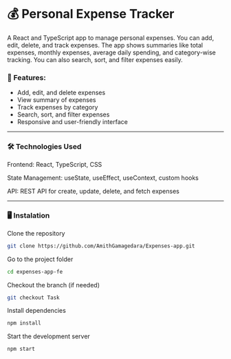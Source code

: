 # 💰 Personal Expense Tracker

A React and TypeScript app to manage personal expenses. You can add, edit, delete, and track expenses. The app shows summaries like total expenses, monthly expenses, average daily spending, and category-wise tracking. You can also search, sort, and filter expenses easily.

### 🚀 Features:

- Add, edit, and delete expenses
- View summary of expenses
- Track expenses by category
- Search, sort, and filter expenses
- Responsive and user-friendly interface

---

### 🛠 Technologies Used

Frontend: React, TypeScript, CSS

State Management: useState, useEffect, useContext, custom hooks

API: REST API for create, update, delete, and fetch expenses

---

### 🖥 Instalation

Clone the repository
```bash
git clone https://github.com/AmithGamagedara/Expenses-app.git
```

Go to the project folder
```bash
cd expenses-app-fe
```

Checkout the branch (if needed)
```bash
git checkout Task
```

Install dependencies
```bash
npm install
```

Start the development server
```bash
npm start
```




